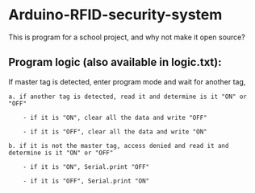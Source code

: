 # Arduino-RFID-security-system

This is program for a school project, and why not make it open source?

## Program logic (also available in logic.txt):

If master tag is detected, enter program mode and wait for another tag,

	a. if another tag is detected, read it and determine is it "ON" or "OFF"

		- if it is "ON", clear all the data and write "OFF"
		
		- if it is "OFF", clear all the data and write "ON"

	b. if it is not the master tag, access denied and read it and determine is it "ON" or "OFF"

		- if it is "ON", Serial.print "OFF"
		
		- if it is "OFF", Serial.print "ON"

